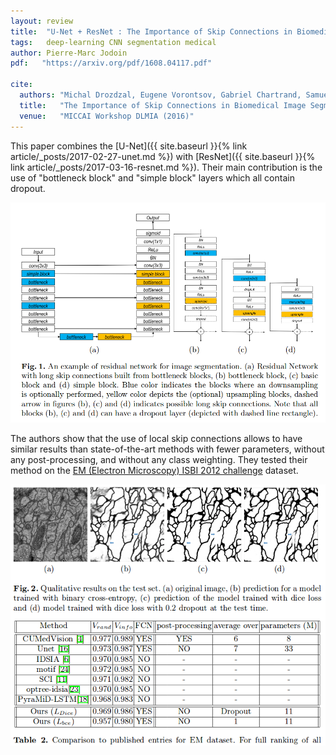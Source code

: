 ```yaml
---
layout: review
title:  "U-Net + ResNet : The Importance of Skip Connections in Biomedical Image Segmentation"
tags:   deep-learning CNN segmentation medical
author: Pierre-Marc Jodoin
pdf:   "https://arxiv.org/pdf/1608.04117.pdf"

cite:
  authors: "Michal Drozdzal, Eugene Vorontsov, Gabriel Chartrand, Samuel Kadoury, and Chris Pal"
  title:   "The Importance of Skip Connections in Biomedical Image Segmentation"
  venue:   "MICCAI Workshop DLMIA (2016)"
---
```


This paper combines the [U-Net]({{ site.baseurl }}{% link article/_posts/2017-02-27-unet.md %}) with [ResNet]({{ site.baseurl }}{% link article/_posts/2017-03-16-resnet.md %}).   Their main contribution is the use of "bottleneck block" and "simple block" layers which all contain dropout.


<div align="middle">
  <img src="/article/images/resunet/sc01.png" width="600">
</div>

The authors show that the use of local skip connections allows to have similar results than state-of-the-art methods with fewer parameters, without  any  post-processing, and without any class weighting.  They tested their method on the [EM (Electron Microscopy) ISBI 2012 challenge](http://brainiac2.mit.edu/isbi_challenge/home) dataset.

<div align="middle">
  <img src="/article/images/resunet/sc02.png" width="600">
</div>

